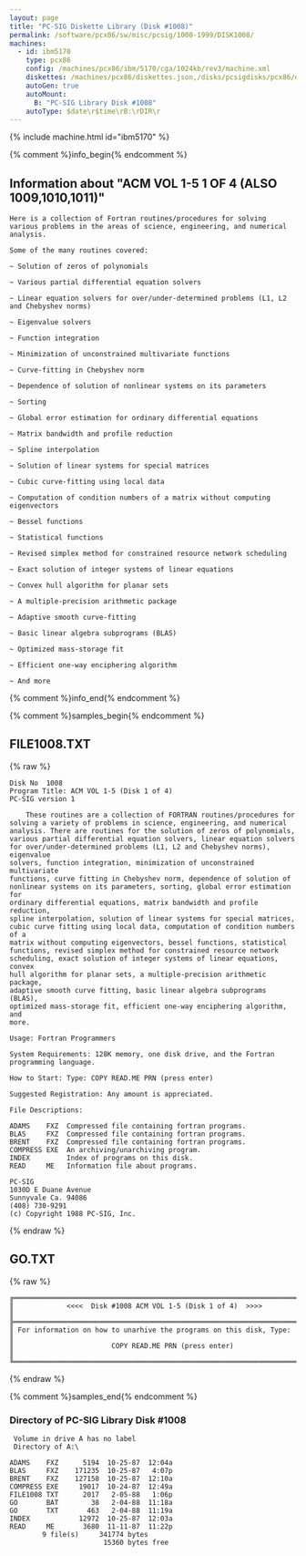 ```yaml
---
layout: page
title: "PC-SIG Diskette Library (Disk #1008)"
permalink: /software/pcx86/sw/misc/pcsig/1000-1999/DISK1008/
machines:
  - id: ibm5170
    type: pcx86
    config: /machines/pcx86/ibm/5170/cga/1024kb/rev3/machine.xml
    diskettes: /machines/pcx86/diskettes.json,/disks/pcsigdisks/pcx86/diskettes.json
    autoGen: true
    autoMount:
      B: "PC-SIG Library Disk #1008"
    autoType: $date\r$time\rB:\rDIR\r
---
```


{% include machine.html id="ibm5170" %}

{% comment %}info_begin{% endcomment %}

## Information about "ACM VOL 1-5 1 OF 4 (ALSO 1009,1010,1011)"

    Here is a collection of Fortran routines/procedures for solving
    various problems in the areas of science, engineering, and numerical
    analysis.
    
    Some of the many routines covered:
    
    ~ Solution of zeros of polynomials
    
    ~ Various partial differential equation solvers
    
    ~ Linear equation solvers for over/under-determined problems (L1, L2
    and Chebyshev norms)
    
    ~ Eigenvalue solvers
    
    ~ Function integration
    
    ~ Minimization of unconstrained multivariate functions
    
    ~ Curve-fitting in Chebyshev norm
    
    ~ Dependence of solution of nonlinear systems on its parameters
    
    ~ Sorting
    
    ~ Global error estimation for ordinary differential equations
    
    ~ Matrix bandwidth and profile reduction
    
    ~ Spline interpolation
    
    ~ Solution of linear systems for special matrices
    
    ~ Cubic curve-fitting using local data
    
    ~ Computation of condition numbers of a matrix without computing
    eigenvectors
    
    ~ Bessel functions
    
    ~ Statistical functions
    
    ~ Revised simplex method for constrained resource network scheduling
    
    ~ Exact solution of integer systems of linear equations
    
    ~ Convex hull algorithm for planar sets
    
    ~ A multiple-precision arithmetic package
    
    ~ Adaptive smooth curve-fitting
    
    ~ Basic linear algebra subprograms (BLAS)
    
    ~ Optimized mass-storage fit
    
    ~ Efficient one-way enciphering algorithm
    
    ~ And more
{% comment %}info_end{% endcomment %}

{% comment %}samples_begin{% endcomment %}

## FILE1008.TXT

{% raw %}
```
Disk No  1008
Program Title: ACM VOL 1-5 (Disk 1 of 4)
PC-SIG version 1
 
    These routines are a collection of FORTRAN routines/procedures for
solving a variety of problems in science, engineering, and numerical
analysis. There are routines for the solution of zeros of polynomials,
various partial differential equation solvers, linear equation solvers
for over/under-determined problems (L1, L2 and Chebyshev norms), eigenvalue
solvers, function integration, minimization of unconstrained multivariate
functions, curve fitting in Chebyshev norm, dependence of solution of
nonlinear systems on its parameters, sorting, global error estimation for
ordinary differential equations, matrix bandwidth and profile reduction,
spline interpolation, solution of linear systems for special matrices,
cubic curve fitting using local data, computation of condition numbers of a
matrix without computing eigenvectors, bessel functions, statistical
functions, revised simplex method for constrained resource network
scheduling, exact solution of integer systems of linear equations, convex
hull algorithm for planar sets, a multiple-precision arithmetic package,
adaptive smooth curve fitting, basic linear algebra subprograms (BLAS),
optimized mass-storage fit, efficient one-way enciphering algorithm, and
more.
 
Usage: Fortran Programmers
 
System Requirements: 128K memory, one disk drive, and the Fortran
programming language.
 
How to Start: Type: COPY READ.ME PRN (press enter)
 
Suggested Registration: Any amount is appreciated.
 
File Descriptions:
 
ADAMS    FXZ  Compressed file containing fortran programs.
BLAS     FXZ  Compressed file containing fortran programs.
BRENT    FXZ  Compressed file containing fortran programs.
COMPRESS EXE  An archiving/unarchiving program.
INDEX         Index of programs on this disk.
READ     ME   Information file about programs.
 
PC-SIG
1030D E Duane Avenue
Sunnyvale Ca. 94086
(408) 730-9291
(c) Copyright 1988 PC-SIG, Inc.

```
{% endraw %}

## GO.TXT

{% raw %}
```
╔═════════════════════════════════════════════════════════════════════════╗
║             <<<<  Disk #1008 ACM VOL 1-5 (Disk 1 of 4)  >>>>            ║
╠═════════════════════════════════════════════════════════════════════════╣
║ For information on how to unarhive the programs on this disk, Type:     ║
║                        COPY READ.ME PRN (press enter)                   ║
╚═════════════════════════════════════════════════════════════════════════╝
```
{% endraw %}

{% comment %}samples_end{% endcomment %}

### Directory of PC-SIG Library Disk #1008

     Volume in drive A has no label
     Directory of A:\

    ADAMS    FXZ      5194  10-25-87  12:04a
    BLAS     FXZ    171235  10-25-87   4:07p
    BRENT    FXZ    127158  10-25-87  12:10a
    COMPRESS EXE     19017  10-24-87  12:49a
    FILE1008 TXT      2017   2-05-88   1:06p
    GO       BAT        38   2-04-88  11:18a
    GO       TXT       463   2-04-88  11:19a
    INDEX            12972  10-25-87  12:03a
    READ     ME       3680  11-11-87  11:22p
            9 file(s)     341774 bytes
                           15360 bytes free
